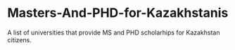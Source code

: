# Masters-And-PHD-for-Kazakhstanis
A list of universities that provide MS and PHD scholarhips for Kazakhstan citizens.
